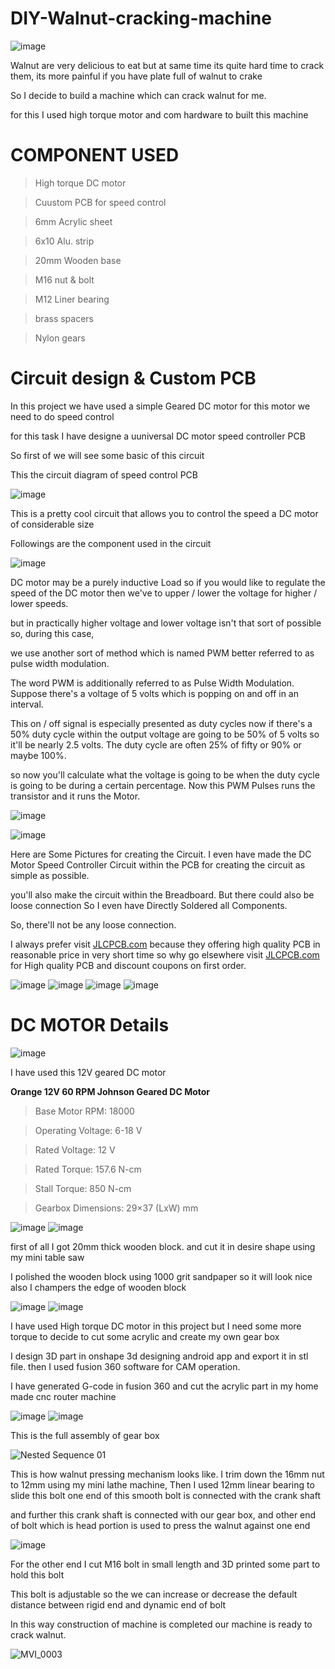 # DIY-Walnut-cracking-machine
![image](https://user-images.githubusercontent.com/19898602/138895556-fac273e4-c69e-4989-be01-a04ab8d3021b.png)

Walnut are very delicious to eat but at same time its quite hard time to crack them, 
its more painful if you have plate full of walnut to crake

So I decide to build a machine which can crack walnut for me.

for this I used high torque motor and com hardware to built this machine



# COMPONENT USED

> High torque DC motor

> Cuustom PCB for speed control

> 6mm Acrylic sheet

> 6x10 Alu. strip

> 20mm Wooden base

> M16 nut & bolt

> M12 Liner bearing

> brass spacers

> Nylon gears



# Circuit design & Custom PCB

In this project we have used a simple Geared DC motor for this motor we need to do speed control

for this task I have designe a uuniversal DC motor speed controller PCB 

So first of we will see some basic of this circuit

This the circuit diagram of speed control PCB 

![image](https://user-images.githubusercontent.com/19898602/129914741-251cba90-415a-484a-8a38-b94a992b960e.png)

This is a pretty cool circuit that allows you to control the speed a DC motor of considerable size

Followings are the component used in the circuit


![image](https://user-images.githubusercontent.com/19898602/129915282-53214abf-5f2d-4d99-9c3c-0bec60176886.png)

DC motor may be a purely inductive Load so if you would like to regulate the speed of the DC motor then we've to upper / lower the voltage for higher / lower speeds. 

but in practically higher voltage and lower voltage isn't that sort of possible so, during this case,

we use another sort of method which is named PWM better referred to as pulse width modulation.



The word PWM is additionally referred to as Pulse Width Modulation. Suppose there's a voltage of 5 volts which is popping on and off in an interval. 

This on / off signal is especially presented as duty cycles now if there's a 50% duty cycle within the output voltage are going to be 50% of 5 volts so it'll be nearly 2.5 volts. The duty cycle are often 25% of fifty or 90% or maybe 100%. 

so now you'll calculate what the voltage is going to be when the duty cycle is going to be during a certain percentage. Now this PWM Pulses runs the transistor and it runs the Motor.


![image](https://user-images.githubusercontent.com/19898602/129915627-2d14fafc-3ff7-434d-aa31-7e932ee2b321.png)

![image](https://user-images.githubusercontent.com/19898602/129915648-55bc75a4-dd7c-41fb-9109-a3f386c30347.png)


Here are Some Pictures for creating the Circuit. I even have made the DC Motor Speed Controller Circuit within the PCB for creating the circuit as simple as possible. 

you'll also make the circuit within the Breadboard. But there could also be loose connection So I even have Directly Soldered all Components. 

So, there'll not be any loose connection.

I always prefer visit [JLCPCB.com](https://jlcpcb.com/IAT) because they offering high quality PCB in reasonable price in very short time so why go elsewhere 
visit [JLCPCB.com](https://jlcpcb.com/IAT) for High quality PCB and discount coupons on first order.


![image](https://user-images.githubusercontent.com/19898602/129916137-da650983-277d-4ccd-b31a-75ad9a5e2c36.png) ![image](https://user-images.githubusercontent.com/19898602/129916214-084ea734-5112-4413-8549-c08ed65e49b6.png) ![image](https://user-images.githubusercontent.com/19898602/129916509-12b63531-5643-4db5-a0b9-779b94285da0.png) ![image](https://user-images.githubusercontent.com/19898602/129916646-484321c3-ad7e-486b-9158-dae533940d88.png)







# DC MOTOR Details

![image](https://user-images.githubusercontent.com/19898602/138900524-b60915bd-3e94-4cf7-a3e0-276b5b96dd28.png)

I have used this 12V geared DC motor

**Orange 12V 60 RPM Johnson Geared DC Motor**

> Base Motor RPM: 18000


> Operating Voltage: 6-18 V


> Rated Voltage: 12 V


> Rated Torque: 157.6 N-cm


> Stall Torque: 850 N-cm


> Gearbox Dimensions: 29×37 (LxW) mm



![image](https://user-images.githubusercontent.com/19898602/138900026-ce87fde6-e575-40bf-96bd-3bef08bcc4c9.png)
![image](https://user-images.githubusercontent.com/19898602/138900079-f53c3ba4-8d47-476d-aef8-0275db7f4cb3.png)


first of all I got 20mm thick wooden block. and cut it in desire shape using my mini table saw

I polished the wooden block using 1000 grit sandpaper so it will look nice also I champers the edge of 
wooden block



![image](https://user-images.githubusercontent.com/19898602/138899425-6b20d32c-36bf-429d-9ddc-b136d4b3f887.png)
![image](https://user-images.githubusercontent.com/19898602/138899496-1f7dc461-d688-4ab0-b1ef-9c3c2c014d07.png)





I have used High torque DC motor in this project but I need some more torque to decide to cut some acrylic and create my own gear box

I design 3D part in onshape 3d designing android app and export it in stl file.
then I used fusion 360 software for CAM operation.

I have generated G-code in fusion 360 and cut the acrylic part in my home made cnc router machine



![image](https://user-images.githubusercontent.com/19898602/138903918-c9ae7f19-3b2e-4d9b-934b-189b36f0fe43.png)
![image](https://user-images.githubusercontent.com/19898602/138903978-12ec8b25-fa7e-49b9-91f1-bc96469d0e03.png)

This is the full assembly of gear box


![Nested Sequence 01](https://user-images.githubusercontent.com/19898602/138904436-661012a9-efc6-44cb-8b64-eebd1f9f9bee.gif)

This is how walnut pressing mechanism looks like.
I trim down the 16mm nut to 12mm using my mini lathe machine, 
Then I used 12mm linear bearing to slide this bolt one end of this smooth bolt is connected with the crank shaft 

and further this crank shaft is connected with our gear box, and other end of bolt which is head portion is used 
to press the walnut against one end

![image](https://user-images.githubusercontent.com/19898602/138905762-bb390405-246c-4a4c-b294-e336faf1e78b.png)

For the other end I cut M16 bolt in small length and 3D printed some part to hold this bolt

This bolt is adjustable so the we can increase or decrease the default distance between rigid end and dynamic end of bolt

In this way construction of machine is completed our machine is ready to crack walnut.


![MVI_0003](https://user-images.githubusercontent.com/19898602/138906495-4efb2680-7d5f-4071-b822-f711e3d4ec2c.gif)


